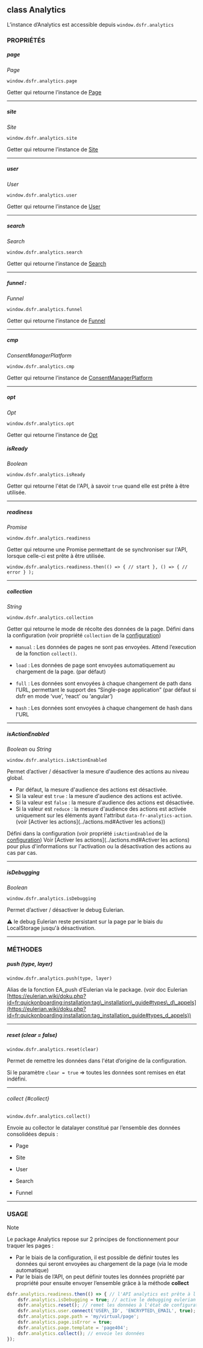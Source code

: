 ## class Analytics

L’instance d’Analytics est accessible depuis `window.dsfr.analytics`

### PROPRIÉTÉS

##### page

_Page_

`window.dsfr.analytics.page`

Getter qui retourne l’instance de [Page](page.md)

* * *

##### site

_Site_

`window.dsfr.analytics.site`

Getter qui retourne l’instance de [Site](site.md)

* * *

##### user

_User_

`window.dsfr.analytics.user`

Getter qui retourne l’instance de [User](user.md)

* * *


##### search

_Search_

`window.dsfr.analytics.search`

Getter qui retourne l’instance de [Search](search.md)

* * *

##### funnel :

_Funnel_

`window.dsfr.analytics.funnel`

Getter qui retourne l’instance de [Funnel](funnel.md)

* * *

##### cmp

_ConsentManagerPlatform_

`window.dsfr.analytics.cmp`

Getter qui retourne l’instance de [ConsentManagerPlatform](cmp.md)

* * *

##### opt

_Opt_

`window.dsfr.analytics.opt`

Getter qui retourne l’instance de [Opt](opt.md)

##### isReady

_Boolean_

`window.dsfr.analytics.isReady`

Getter qui retourne l'état de l'API, à savoir `true` quand elle est prête à être utilisée.

* * *

##### readiness

_Promise_

`window.dsfr.analytics.readiness`

Getter qui retourne une Promise permettant de se synchroniser sur l'API, lorsque celle-ci est prête à être utilisée.

    window.dsfr.analytics.readiness.then(() => { // start }, () => { // error } );

* * *

##### collection

_String_

`window.dsfr.analytics.collection`

Getter qui retourne le mode de récolte des données de la page. Défini dans la configuration (voir propriété `collection` de la [configuration](../installation/configuration.md#collection))

* `manual` : Les données de pages ne sont pas envoyées. Attend l’execution de la fonction `collect()`.

* `load` : Les données de page sont envoyées automatiquement au chargement de la page. (par défaut)

* `full` : Les données sont envoyées à chaque changement de path dans l’URL, permettant le support des “Single-page
  application” (par défaut si dsfr en mode ‘vue’, ‘react’ ou ‘angular’)

* `hash` : Les données sont envoyées à chaque changement de hash dans l'URL

* * *

##### isActionEnabled

_Boolean_ ou _String_

`window.dsfr.analytics.isActionEnabled`

Permet d’activer / désactiver la mesure d'audience des actions au niveau global.

* Par défaut, la mesure d'audience des actions est désactivée.
* Si la valeur est `true` : la mesure d'audience des actions est activée.
* Si la valeur est `false` : la mesure d'audience des actions est désactivée.
* Si la valeur est `reduce` : la mesure d'audience des actions est activée uniquement sur les éléments ayant l'attribut `data-fr-analytics-action`. (voir [Activer les actions](../actions.md#Activer les actions))

Défini dans la configuration (voir propriété `isActionEnabled` de la [configuration](../installation/configuration.md))
Voir [Activer les actions](../actions.md#Activer les actions) pour plus d'informations sur l'activation ou la désactivation des actions au cas par cas.

* * *

##### isDebugging

_Boolean_

`window.dsfr.analytics.isDebugging`

Permet d’activer / désactiver le debug Eulerian.

⚠️ le debug Eulerian reste persistant sur la page par le biais du LocalStorage jusqu'à désactivation.

* * *

### MÉTHODES

##### push (type, layer)

`window.dsfr.analytics.push(type, layer)`

Alias de la fonction EA\_push d’Eulerian via le package. (voir doc Eulerian [https://eulerian.wiki/doku.php?id=fr:quickonboarding:installation:tag\_installation\_guide#types\_d\_appels](https://eulerian.wiki/doku.php?id=fr:quickonboarding:installation:tag_installation_guide#types_d_appels))

* * *

##### reset (clear = false)

`window.dsfr.analytics.reset(clear)`

Permet de remettre les données dans l'état d’origine de la configuration.

Si le paramètre `clear = true` => toutes les données sont remises en état indéfini.

* * *

###### collect {#collect}

`window.dsfr.analytics.collect()`

Envoie au collector le datalayer constitué par l’ensemble des données consolidées depuis :

* Page

* Site

* User

* Search

* Funnel

* * *

### USAGE

> [!NOTE]
> Le package Analytics repose sur 2 principes de fonctionnement pour traquer les pages :
> * Par le biais de la configuration, il est possible de définir toutes les données qui seront envoyées au chargement de la page (via le mode automatique)
> * Par le biais de l’API, on peut définir toutes les données propriété par propriété pour ensuite envoyer l’ensemble grâce à la méthode **collect**

```javascript
dsfr.analytics.readiness.then(() => { // l'API analytics est prête à l'utilisation
    dsfr.analytics.isDebugging = true; // active le debugging eulerian
    dsfr.analytics.reset(); // remet les données à l'état de configuration
    dsfr.analytics.user.connect('USER\_ID', 'ENCRYPTED\_EMAIL', true);
    dsfr.analytics.page.path = 'my/virtual/page';
    dsfr.analytics.page.isError = true;
    dsfr.analytics.page.template = 'page404';
    dsfr.analytics.collect(); // envoie les données
});
```
